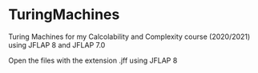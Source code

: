 # TuringMachines
Turing Machines for my Calcolability and Complexity course (2020/2021) using JFLAP 8 and JFLAP 7.0

Open the files with the extension .jff using JFLAP 8
